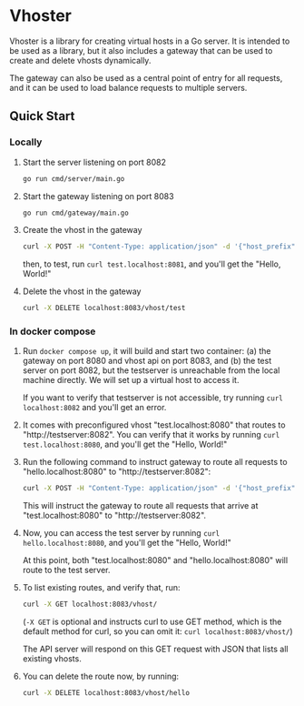 # Vhoster

Vhoster is a library for creating virtual hosts in a Go server. It is intended
to be used as a library, but it also includes a gateway that can be used to
create and delete vhosts dynamically.

The gateway can also be used as a central point of entry for all requests, and
it can be used to load balance requests to multiple servers.


## Quick Start

### Locally

1. Start the server listening on port 8082
    ```sh
    go run cmd/server/main.go
    ```

2. Start the gateway listening on port 8083
    ```sh
    go run cmd/gateway/main.go
    ```

3. Create the vhost in the gateway
    ```sh
    curl -X POST -H "Content-Type: application/json" -d '{"host_prefix": "test", "target": "http://localhost:8082"}' http://localhost:8083/vhost/
    ```

    then, to test, run `curl test.localhost:8081`, and you'll get the "Hello, World!"

4. Delete the vhost in the gateway
    ```sh
    curl -X DELETE localhost:8083/vhost/test
    ```

### In docker compose

1. Run `docker compose up`, it will build and start two container: (a) the
   gateway on port 8080 and vhost api on port 8083, and (b) the test server on
   port 8082, but the testserver is unreachable from the local machine
   directly.  We will set up a virtual host to access it.

   If you want to verify that testserver is not accessible, try running `curl
   localhost:8082` and you'll get an error.

2. It comes with preconfigured vhost "test.localhost:8080" that routes to
   "http://testserver:8082".  You can verify that it works by running `curl
   test.localhost:8080`, and you'll get the "Hello, World!"

3. Run the following command to instruct gateway to route all requests to
   "hello.localhost:8080" to "http://testserver:8082":
   ```sh
   curl -X POST -H "Content-Type: application/json" -d '{"host_prefix": "hello", "target": "http://testserver:8082"}' http://localhost:8083/vhost/
   ```

   This will instruct the gateway to route all requests that arrive at
   "test.localhost:8080" to "http://testserver:8082".

3. Now, you can access the test server by running `curl hello.localhost:8080`,
   and you'll get the "Hello, World!"

   At this point, both "test.localhost:8080" and "hello.localhost:8080" will
   route to the test server.

4. To list existing routes, and verify that, run:
   ```sh
   curl -X GET localhost:8083/vhost/
   ```
   (`-X GET` is optional and instructs curl to use GET method, which is the default
   method for curl, so you can omit it: `curl localhost:8083/vhost/`)

   The API server will respond on this GET request with JSON that lists all
   existing vhosts.

4. You can delete the route now, by running:
   ```sh
   curl -X DELETE localhost:8083/vhost/hello
   ```
